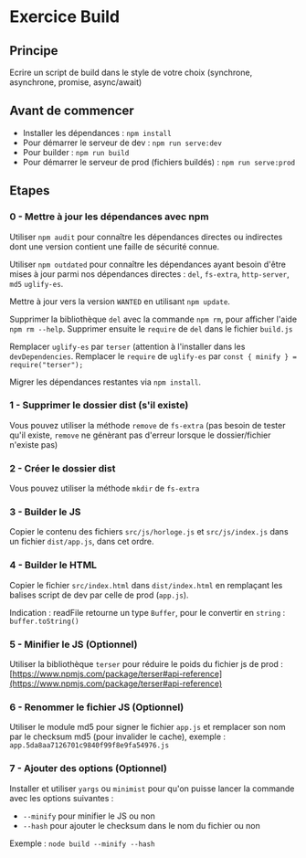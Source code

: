 # Exercice Build

## Principe

Ecrire un script de build dans le style de votre choix (synchrone, asynchrone, promise, async/await)

## Avant de commencer

* Installer les dépendances : `npm install`
* Pour démarrer le serveur de dev : `npm run serve:dev`
* Pour builder : `npm run build`
* Pour démarrer le serveur de prod (fichiers buildés) : `npm run serve:prod`


## Etapes

### 0 - Mettre à jour les dépendances avec npm

Utiliser `npm audit` pour connaître les dépendances directes ou indirectes dont une version contient une faille de sécurité connue.

Utiliser `npm outdated` pour connaître les dépendances ayant besoin d'être mises à jour parmi nos dépendances directes : `del`, `fs-extra`, `http-server`, `md5` `uglify-es`.

Mettre à jour vers la version `WANTED` en utilisant `npm update`.

Supprimer la bibliothèque `del` avec la commande `npm rm`, pour afficher l'aide `npm rm --help`. Supprimer ensuite le `require` de `del` dans le fichier `build.js`

Remplacer `uglify-es` par `terser` (attention à l'installer dans les `devDependencies`. Remplacer le `require` de `uglify-es` par `const { minify } = require("terser");`

Migrer les dépendances restantes via `npm install`.

### 1 - Supprimer le dossier dist (s'il existe)

Vous pouvez utiliser la méthode `remove` de `fs-extra` (pas besoin de tester qu'il existe, `remove` ne génèrant pas d'erreur lorsque le dossier/fichier n'existe pas)

### 2 - Créer le dossier dist

Vous pouvez utiliser la méthode `mkdir` de `fs-extra`

### 3 - Builder le JS

Copier le contenu des fichiers `src/js/horloge.js` et `src/js/index.js` dans un fichier `dist/app.js`, dans cet ordre.

### 4 - Builder le HTML

Copier le fichier `src/index.html` dans `dist/index.html` en remplaçant les balises script de dev par celle de prod (`app.js`).

Indication : readFile retourne un type `Buffer`, pour le convertir en `string` : `buffer.toString()`

### 5 - Minifier le JS (Optionnel)

Utiliser la bibliothèque `terser` pour réduire le poids du fichier js de prod : [https://www.npmjs.com/package/terser#api-reference](https://www.npmjs.com/package/terser#api-reference)

### 6 - Renommer le fichier JS (Optionnel)

Utiliser le module md5 pour signer le fichier `app.js` et remplacer son nom par le checksum md5 (pour invalider le cache), exemple : `app.5da8aa7126701c9840f99f8e9fa54976.js`

### 7 - Ajouter des options (Optionnel)

Installer et utiliser `yargs` ou `minimist` pour qu'on puisse lancer la commande avec les options suivantes :

* `--minify` pour minifier le JS ou non
* `--hash` pour ajouter le checksum dans le nom du fichier ou non

Exemple : `node build --minify --hash`
